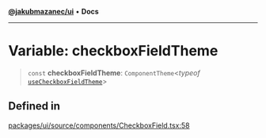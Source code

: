 [**@jakubmazanec/ui**](../README.md) • **Docs**

---

# Variable: checkboxFieldTheme

> `const` **checkboxFieldTheme**: `ComponentTheme`\<_typeof_
> [`useCheckboxFieldTheme`](../functions/useCheckboxFieldTheme.md)\>

## Defined in

[packages/ui/source/components/CheckboxField.tsx:58](https://github.com/jakubmazanec/tools/blob/39892a8d22e72fc5aa2b2aedf9320ac8bb26fd5d/packages/ui/source/components/CheckboxField.tsx#L58)
